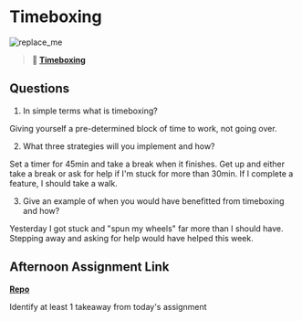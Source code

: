 # Timeboxing

![replace_me](https://codeworks.blob.core.windows.net/public/assets/img/illustrations/placeholder.svg)
> **📖 [Timeboxing](https://codeworksacademy.com/fs-student-guide/resources/wk5/03-Timeboxing)**

## Questions

1. In simple terms what is timeboxing?

Giving yourself a pre-determined block of time to work, not going over.

2. What three strategies will you implement and how?

Set a timer for 45min and take a break when it finishes.
Get up and either take a break or ask for help if I'm stuck for more than 30min.
If I complete a feature, I should take a walk.


3. Give an example of when you would have benefitted from timeboxing and how?

Yesterday I got stuck and "spun my wheels" far more than I should have. 
Stepping away and asking for help would have helped this week.


## Afternoon Assignment Link

**[Repo](https://github.com/ZacGamble/da-planets)**

Identify at least 1 takeaway from today's assignment
